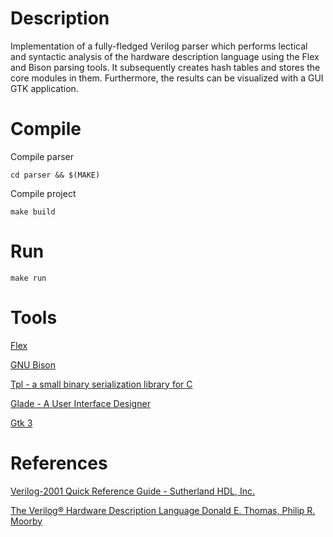 Description
===

Implementation of a fully-fledged Verilog parser which performs lectical and syntactic analysis of the hardware description language using the Flex and Bison parsing tools. It subsequently creates hash tables and stores the core modules in them. Furthermore, the results can be visualized with a GUI GTK application.

Compile
===

Compile parser
```
cd parser && $(MAKE)
```
Compile project
```
make build
```

Run
===

```
make run
```

Tools
===

[Flex](https://www.gnu.org/software/flex/flex.html)

[GNU Bison](https://www.gnu.org/software/bison/)

[Tpl - a small binary serialization library for C](
https://github.com/troydhanson/tpl)

[Glade - A User Interface Designer](
https://glade.gnome.org/)

[Gtk 3](http://www.gtk.org/)

References
===

[Verilog-2001 Quick Reference Guide - Sutherland HDL, Inc.](
   http://sutherland-hdl.com/pdfs/verilog_2001_ref_guide.pdf)

[The Verilog® Hardware Description Language
Donald E. Thomas, Philip R. Moorby](
https://books.google.gr/books?id=59UxOgzH2tAC&redir_esc=y)

